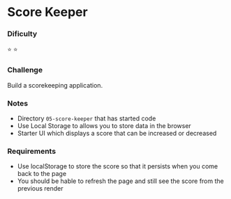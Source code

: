 # Score Keeper

### Dificulty
:star: :star:

### Challenge
Build a scorekeeping application.

### Notes
- Directory ```05-score-keeper``` that has started code
- Use Local Storage to allows you to store data in the browser
- Starter UI which displays a score that can be increased or decreased

### Requirements
- Use localStorage to store the score so that it persists when you come back to the page
- You should be hable to refresh the page and still see the score from the previous render